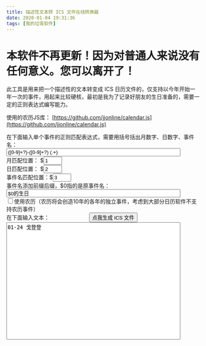 ```yaml
---
title: 描述性文本转 ICS 文件在线转换器
date: 2020-01-04 19:31:36
tags: [我的垃圾软件]
---
```


# 本软件不再更新！因为对普通人来说没有任何意义。您可以离开了！

此工具是用来把一个描述性的文本转变成 ICS 日历文件的，仅支持以今年开始一年一次的事件，用起来比较硬核，最初是我为了记录好朋友的生日准备的，需要一定的正则表达式编写能力。  

使用的农历JS库：  [https://github.com/jjonline/calendar.js](https://github.com/jjonline/calendar.js)  

<div>
在下面输入单个事件的正则匹配表达式，需要用括号括出月数字、日数字、事件名：<br>
<input id="regexEvent" type="text" value="([0-9]+?)-([0-9]+?) (.+)" style="width: 90%;">
<br>
月匹配位置： $<input id="regexMonth" type="number" value="1" max="9" min="1"><br>
日匹配位置： $<input id="regexDate" type="number" value="2" max="9" min="1"><br>
事件名匹配位置：$<input id="regexName" type="number" value="3" max="9" min="1"><br>
事件名添加前缀后缀，$0指的是原事件名：<input id="regexEventName" type="text" value="$0的生日" style="width: 90%;"><br>
<input id="useLunarCalendar" type="checkbox">使用农历（农历将会创造10年的各年的独立事件，考虑到大部分日历软件不支持农历事件）<br>
在下面输入文本： <button id="butGenerateICS" style="margin-left: 100px;" onclick="ButClicked();">点我生成 ICS 文件</button><br>
<textarea id="inputText" style="resize: none; width: 90%;" rows="20">01-24 戈登登</textarea>
<script src="/js/solarlunar.min.js"></script>
<script src="/js/ics-batch.js"></script>
</div>
